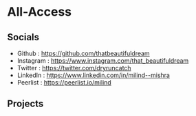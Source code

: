 # All-Access

## **Socials**

- Github : https://github.com/thatbeautifuldream
- Instagram : https://www.instagram.com/that_beautifuldream
- Twitter : https://twitter.com/dryruncatch
- LinkedIn : https://www.linkedin.com/in/milind--mishra
- Peerlist : https://peerlist.io/milind

## **Projects**
